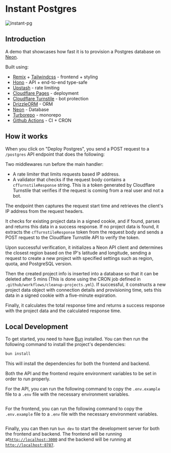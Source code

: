 # Instant Postgres

![instant-pg](https://github.com/neondatabase/instant-postgres/assets/27310414/892863df-4099-493f-a5cb-2901552f4c99)


## Introduction

A demo that showcases how fast it is to provision a Postgres database on [Neon](https://neon.tech?ref=instant-postgres).

Built using:

- [Remix](https://remix.run) + [Tailwindcss](https://tailwindcss.com) - frontend + styling
- [Hono](https://hono.dev) - API + end-to-end type-safe
- [Upstash](upstash.com) - rate limiting
- [Cloudflare Pages](https://pages.dev) - deployment
- [Cloudflare Turnstile](https://www.cloudflare.com/products/turnstile/) - bot protection
- [DrizzleORM](https://drizzle.team) - ORM
- [Neon](https://neon.tech/?ref=instant-postgres) - Database
- [Turborepo](https://turbo.build) - monorepo
- [Github Actions](https://github.com/actions) - CI + CRON


## How it works

When you click on "Deploy Postgres", you send a POST request to a `/postgres` API endpoint that does the following:

Two middlewares run before the main handler:
   - A rate limiter that limits requests based IP address.
   - A validator that checks if the request body contains a `cfTurnstileResponse` string. This is a token generated by Cloudflare Turnstile that verifies if the request is coming from a real user and not a bot.

The endpoint then captures the request start time and retrieves the client's IP address from the request headers. 

It checks for existing project data in a signed cookie, and if found, parses and returns this data in a success response. If no project data is found, it extracts the `cfTurnstileResponse` token from the request body and sends a POST request to the Cloudflare Turnstile API to verify the token. 

Upon successful verification, it initializes a Neon API client and determines the closest region based on the IP's latitude and longitude, sending a request to create a new project with specified settings such as region, quota, and PostgreSQL version. 

Then the created project info is inserted into a database so that it can be deleted after 5 mins (This is done using the CRON job defined in `.github/workflows/cleanup-projects.yml`). If successful, it constructs a new project data object with connection details and provisioning time, sets this data in a signed cookie with a five-minute expiration. 

Finally, it calculates the total response time and returns a success response with the project data and the calculated response time.

## Local Development

To get started, you need to have [Bun](https://bun.sh) installed. You can then run the following command to install the project's dependencies:

```bash
bun install
```

This will install the dependencies for both the frontend and backend.


Both the API and the frontend require environment variables to be set in order to run properly.

For the API, you can run the following command to copy the `.env.example` file to a `.env` file with the necessary environment variables.

```bash
```

For the frontend, you can run the following command to copy the `.env.example` file to a `.env` file with the necessary environment variables.

```bash

```

Finally, you can then run `bun dev` to start the development server for both the frontend and backend. The frontend will be running at[`http://localhost:3000`](http://localhost:3000) and the backend will be running at [`http://localhost:8787`](http://localhost:8787).


